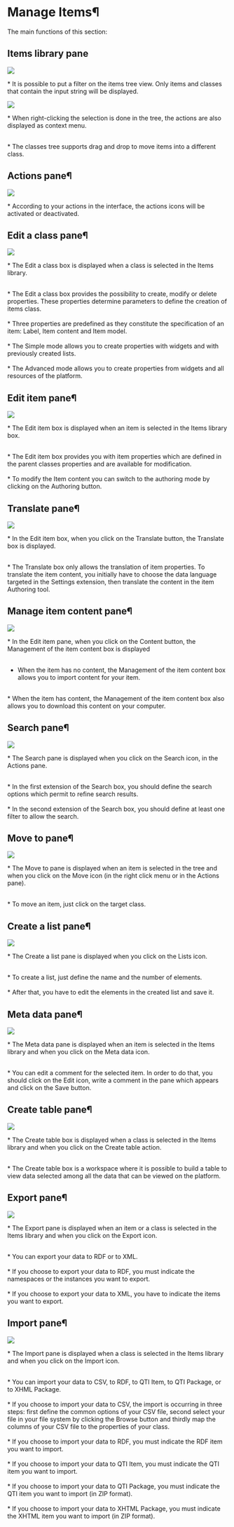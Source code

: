 <!--
parent: Items
created_at: '2011-04-21 16:04:55'
updated_at: '2013-03-13 13:17:15'
authors:
    - 'Jérôme Bogaerts'
contributors:
    - 'Franck Gismondi'
tags:
    - Items
-->

Manage Items¶
=============

The main functions of this section:

Items library pane
------------------

![](../resources/items-library.png)

\* It is possible to put a filter on the items tree view. Only items and classes that contain the input string will be displayed.<br/>

![](../resources/Manage_items.jpeg)

\* When right-clicking the selection is done in the tree, the actions are also displayed as context menu.<br/>

 <br/>
* The classes tree supports drag and drop to move items into a different class.

Actions pane¶
-------------

![](../resources/items-actions.png)

\* According to your actions in the interface, the actions icons will be activated or deactivated.

Edit a class pane¶
------------------

![](../resources/items-editclass.png)

\* The Edit a class box is displayed when a class is selected in the Items library.<br/>

 <br/>
* The Edit a class box provides the possibility to create, modify or delete properties. These properties determine parameters to define the creation of items class.<br/>

 <br/>
* Three properties are predefined as they constitute the specification of an item: Label, Item content and Item model.<br/>

 <br/>
* The Simple mode allows you to create properties with widgets and with previously created lists.<br/>

 <br/>
* The Advanced mode allows you to create properties from widgets and all resources of the platform.

Edit item pane¶
---------------

![](../resources/items-edit.png)

\* The Edit item box is displayed when an item is selected in the Items library box.<br/>

 <br/>
* The Edit item box provides you with item properties which are defined in the parent classes properties and are available for modification.<br/>

 <br/>
* To modify the Item content you can switch to the authoring mode by clicking on the Authoring button.

Translate pane¶
---------------

![](../resources/items-translate.png)

\* In the Edit item box, when you click on the Translate button, the Translate box is displayed.<br/>

 <br/>
* The Translate box only allows the translation of item properties. To translate the item content, you initially have to choose the data language targeted in the Settings extension, then translate the content in the item Authoring tool.

Manage item content pane¶
-------------------------

![](../resources/items-content.png)

\* In the Edit item pane, when you click on the Content button, the Management of the item content box is displayed\
 <br/>
* When the item has no content, the Management of the item content box allows you to import content for your item.<br/>

 <br/>
* When the item has content, the Management of the item content box also allows you to download this content on your computer.

Search pane¶
------------

![](../resources/items-search.png)

\* The Search pane is displayed when you click on the Search icon, in the Actions pane.<br/>

 <br/>
* In the first extension of the Search box, you should define the search options which permit to refine search results.<br/>

 <br/>
* In the second extension of the Search box, you should define at least one filter to allow the search.

Move to pane¶
-------------

![](../resources/items-move.png)

\* The Move to pane is displayed when an item is selected in the tree and when you click on the Move icon (in the right click menu or in the Actions pane).<br/>

 <br/>
* To move an item, just click on the target class.

Create a list pane¶
-------------------

![](../resources/items-list.png)

\* The Create a list pane is displayed when you click on the Lists icon.<br/>

 <br/>
* To create a list, just define the name and the number of elements.<br/>

 <br/>
* After that, you have to edit the elements in the created list and save it.

Meta data pane¶
---------------

![](../resources/items-metadata.png)

\* The Meta data pane is displayed when an item is selected in the Items library and when you click on the Meta data icon.<br/>

 <br/>
* You can edit a comment for the selected item. In order to do that, you should click on the Edit icon, write a comment in the pane which appears and click on the Save button.

Create table pane¶
------------------

![](../resources/items-createtable.png)

\* The Create table box is displayed when a class is selected in the Items library and when you click on the Create table action.<br/>

 <br/>
* The Create table box is a workspace where it is possible to build a table to view data selected among all the data that can be viewed on the platform.

Export pane¶
------------

![](../resources/items-export1.png)

\* The Export pane is displayed when an item or a class is selected in the Items library and when you click on the Export icon.<br/>

 <br/>
* You can export your data to RDF or to XML.<br/>

 <br/>
* If you choose to export your data to RDF, you must indicate the namespaces or the instances you want to export.<br/>

 <br/>
* If you choose to export your data to XML, you have to indicate the items you want to export.

Import pane¶
------------

![](../resources/items-import.png)

\* The Import pane is displayed when a class is selected in the Items library and when you click on the Import icon.<br/>

 <br/>
* You can import your data to CSV, to RDF, to QTI Item, to QTI Package, or to XHML Package.<br/>

 <br/>
* If you choose to import your data to CSV, the import is occurring in three steps: first define the common options of your CSV file, second select your file in your file system by clicking the Browse button and thirdly map the columns of your CSV file to the properties of your class.<br/>

 <br/>
* If you choose to import your data to RDF, you must indicate the RDF item you want to import.<br/>

 <br/>
* If you choose to import your data to QTI Item, you must indicate the QTI item you want to import.<br/>

 <br/>
* If you choose to import your data to QTI Package, you must indicate the QTI item you want to import (in ZIP format).<br/>

 <br/>
* If you choose to import your data to XHTML Package, you must indicate the XHTML item you want to import (in ZIP format).


